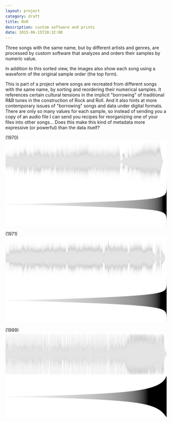 ```yaml
---
layout: project
category: draft
title: RnR
description: custom software and prints
date: 2015-06-15T20:32:00
---
```

Three songs with the same name, but by different artists and genres, are processed by custom software that analyzes and orders their samples by numeric value.

In addition to this sorted view, the images also show each song using a waveform of the original sample order (the top form).

This is part of a project where songs are recreated from different songs with the same name, by sorting and reordering their numerical samples. It references certain cultural tensions in the implicit "borrowing" of traditional R&B tunes in the construction of Rock and Roll. And it also hints at more contemporary issues of "borrowing" songs and data under digital formats. There are only so many values for each sample, so instead of sending you a copy of an audio file I can send you recipes for reorganizing one of your files into other songs... Does this make this kind of metadata more expressive (or powerful) than the data itself?

(1970)
![](/images/projects/rnr/1970.png)

(1971)
![](/images/projects/rnr/1971.png)

(1999)
![](/images/projects/rnr/1999.png)
